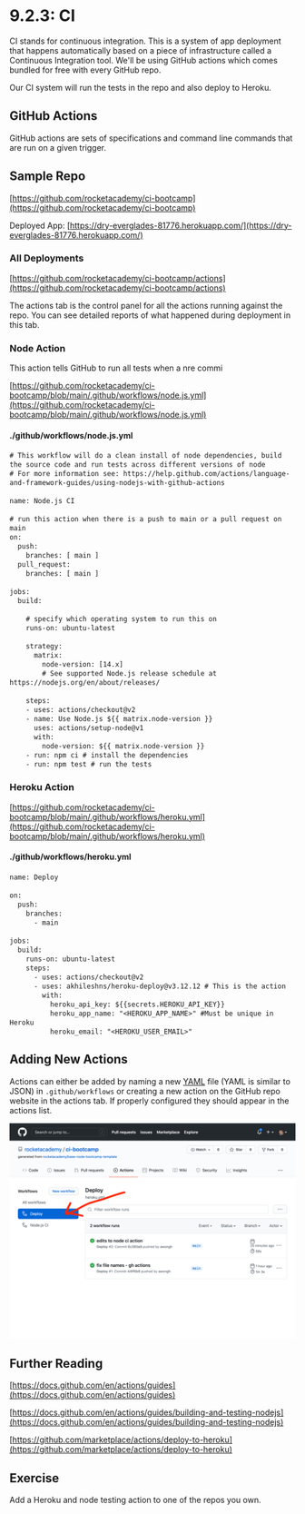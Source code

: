 # 9.2.3: CI

CI stands for continuous integration. This is a system of app deployment that happens automatically based on a piece of infrastructure called a Continuous Integration tool. We'll be using GitHub actions which comes bundled for free with every GitHub repo.

Our CI system will run the tests in the repo and also deploy to Heroku.

## GitHub Actions

GitHub actions are sets of specifications and command line commands that are run on a given trigger.

## Sample Repo

[https://github.com/rocketacademy/ci-bootcamp](https://github.com/rocketacademy/ci-bootcamp)

Deployed App: [https://dry-everglades-81776.herokuapp.com/](https://dry-everglades-81776.herokuapp.com/)

### All Deployments

[https://github.com/rocketacademy/ci-bootcamp/actions](https://github.com/rocketacademy/ci-bootcamp/actions)  
  
The actions tab is the control panel for all the actions running against the repo. You can see detailed reports of what happened during deployment in this tab. 

### Node Action

This action tells GitHub to run all tests when a nre commi

[https://github.com/rocketacademy/ci-bootcamp/blob/main/.github/workflows/node.js.yml](https://github.com/rocketacademy/ci-bootcamp/blob/main/.github/workflows/node.js.yml)

#### ./github/workflows/node.js.yml

```text
# This workflow will do a clean install of node dependencies, build the source code and run tests across different versions of node
# For more information see: https://help.github.com/actions/language-and-framework-guides/using-nodejs-with-github-actions

name: Node.js CI

# run this action when there is a push to main or a pull request on main
on:
  push:
    branches: [ main ]
  pull_request:
    branches: [ main ]

jobs:
  build:

    # specify which operating system to run this on
    runs-on: ubuntu-latest

    strategy:
      matrix:
        node-version: [14.x]
        # See supported Node.js release schedule at https://nodejs.org/en/about/releases/

    steps:
    - uses: actions/checkout@v2
    - name: Use Node.js ${{ matrix.node-version }}
      uses: actions/setup-node@v1
      with:
        node-version: ${{ matrix.node-version }}
    - run: npm ci # install the dependencies
    - run: npm test # run the tests
```

### Heroku Action

[https://github.com/rocketacademy/ci-bootcamp/blob/main/.github/workflows/heroku.yml](https://github.com/rocketacademy/ci-bootcamp/blob/main/.github/workflows/heroku.yml)

#### ./github/workflows/heroku.yml

```text
name: Deploy

on:
  push:
    branches:
      - main

jobs:
  build:
    runs-on: ubuntu-latest
    steps:
      - uses: actions/checkout@v2
      - uses: akhileshns/heroku-deploy@v3.12.12 # This is the action
        with:
          heroku_api_key: ${{secrets.HEROKU_API_KEY}}
          heroku_app_name: "<HEROKU_APP_NAME>" #Must be unique in Heroku
          heroku_email: "<HEROKU_USER_EMAIL>"
```

## Adding New Actions

Actions can either be added by naming a new [YAML](https://en.wikipedia.org/wiki/YAML) file \(YAML is similar to JSON\) in `.github/workflows` or creating a new action on the GitHub repo website in the actions tab. If properly configured they should appear in the actions list.

![](../../.gitbook/assets/screen-shot-2021-03-16-at-12.54.11-am.png)

## Further Reading

[https://docs.github.com/en/actions/guides](https://docs.github.com/en/actions/guides)  
  
[https://docs.github.com/en/actions/guides/building-and-testing-nodejs](https://docs.github.com/en/actions/guides/building-and-testing-nodejs)  
  
[https://github.com/marketplace/actions/deploy-to-heroku](https://github.com/marketplace/actions/deploy-to-heroku)

## Exercise

Add a Heroku and node testing action to one of the repos you own.

